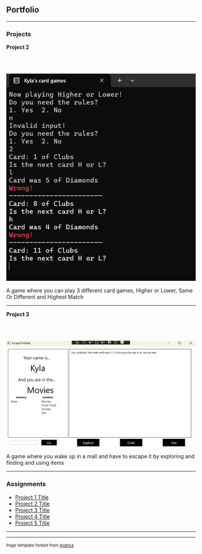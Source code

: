 ## Portfolio

---

### Projects 

**Project 2**

 <br><br>

<img src="images/HOLExample.png?raw=true"/>

A game where you can play 3 different card games, Higher or Lower, Same Or Different and Highest Match

---
**Project 3**

 <br><br>
 
<img src="images/Project3Example.png?raw=true"/>

A game where you wake up in a mall and have to escape it by exploring and finding and using items



---

### Assignments

- [Project 1 Title](http://example.com/)
- [Project 2 Title](http://example.com/)
- [Project 3 Title](http://example.com/)
- [Project 4 Title](http://example.com/)
- [Project 5 Title](http://example.com/)

---




---
<p style="font-size:11px">Page template forked from <a href="https://github.com/evanca/quick-portfolio">evanca</a></p>
<!-- Remove above link if you don't want to attibute -->
